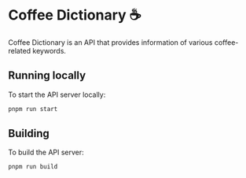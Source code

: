 # Coffee Dictionary ☕️

Coffee Dictionary is an API that provides information of various coffee-related keywords.

## Running locally

To start the API server locally:

```bash
pnpm run start
```

## Building

To build the API server:

```bash
pnpm run build
```
